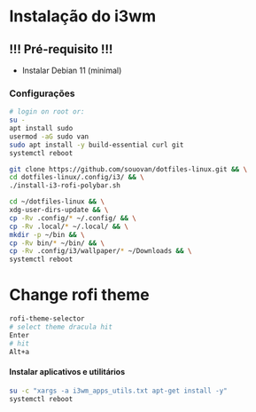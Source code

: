 # Instalação do i3wm

## !!! Pré-requisito !!!

* Instalar Debian 11 (minimal)

### Configurações

```sh
# login on root or:
su -
apt install sudo
usermod -aG sudo van
sudo apt install -y build-essential curl git
systemctl reboot
```

```sh
git clone https://github.com/souovan/dotfiles-linux.git && \
cd dotfiles-linux/.config/i3/ && \
./install-i3-rofi-polybar.sh
```

```sh
cd ~/dotfiles-linux && \
xdg-user-dirs-update && \
cp -Rv .config/* ~/.config/ && \
cp -Rv .local/* ~/.local/ && \
mkdir -p ~/bin && \
cp -Rv bin/* ~/bin/ && \
cp -Rv .config/i3/wallpaper/* ~/Downloads && \
systemctl reboot
```

# Change rofi theme

```sh
rofi-theme-selector
# select theme dracula hit 
Enter
# hit 
Alt+a
```

#### Instalar aplicativos e utilitários

```sh
su -c "xargs -a i3wm_apps_utils.txt apt-get install -y"
systemctl reboot
```